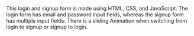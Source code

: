 This login and signup form is made using HTML, CSS, and JavaScript.
The login form has email and password input fields, whereas the signup form has multiple input fields: 
There is a sliding Animation when switching from login to signup or signup to login.
